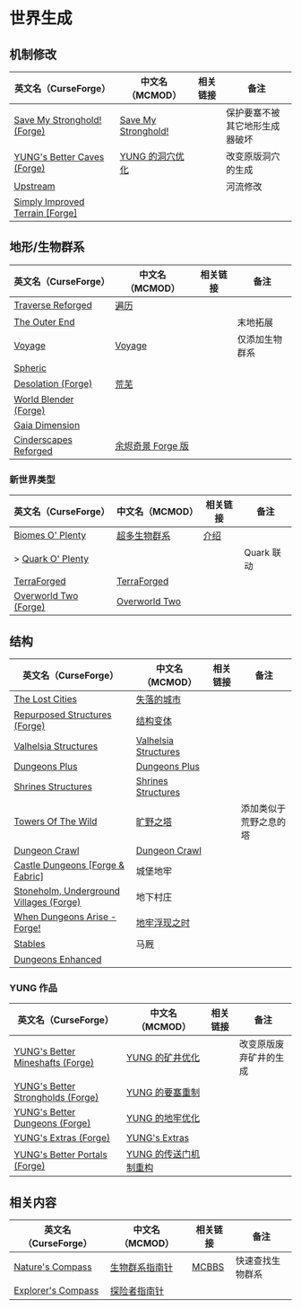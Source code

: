 # 世界生成

## 机制修改

| 英文名（CurseForge）                                                                                    | 中文名（MCMOD）                                             | 相关链接 | 备注                           |
| ------------------------------------------------------------------------------------------------------- | ----------------------------------------------------------- | -------- | ------------------------------ |
| [Save My Stronghold! (Forge)](https://www.curseforge.com/minecraft/mc-mods/save-my-stronghold)          | [Save My Stronghold!](https://www.mcmod.cn/class/3459.html) |          | 保护要塞不被其它地形生成器破坏 |
| [YUNG's Better Caves (Forge)](https://www.curseforge.com/minecraft/mc-mods/yungs-better-caves)          | [YUNG 的洞穴优化](https://www.mcmod.cn/class/1981.html)     |          | 改变原版洞穴的生成             |
| [Upstream](https://www.curseforge.com/minecraft/mc-mods/upstream)                                       |                                                             |          | 河流修改                       |
| [Simply Improved Terrain [Forge]](https://www.curseforge.com/minecraft/mc-mods/simply-improved-terrain) |                                                             |          |                                |

## 地形/生物群系

| 英文名（CurseForge）                                                                        | 中文名（MCMOD）                                           | 相关链接 | 备注           |
| ------------------------------------------------------------------------------------------- | --------------------------------------------------------- | -------- | -------------- |
| [Traverse Reforged](https://www.curseforge.com/minecraft/mc-mods/traverse-reforged)         | [遍历](https://www.mcmod.cn/class/1416.html)              |          |                |
| [The Outer End](https://www.curseforge.com/minecraft/mc-mods/the-outer-end)                 |                                                           |          | 末地拓展       |
| [Voyage](https://www.curseforge.com/minecraft/mc-mods/voyage)                               | [Voyage](https://www.mcmod.cn/class/2420.html)            |          | 仅添加生物群系 |
| [Spheric](https://www.curseforge.com/minecraft/mc-mods/spheric)                             |                                                           |          |                |
| [Desolation (Forge)](https://www.curseforge.com/minecraft/mc-mods/desolation-forge)         | [荒芜](https://www.mcmod.cn/class/4723.html)              |          |                |
| [World Blender (Forge)](https://www.curseforge.com/minecraft/mc-mods/worldblender)          |                                                           |          |                |
| [Gaia Dimension](https://www.curseforge.com/minecraft/mc-mods/gaia-dimension)               |                                                           |          |                |
| [Cinderscapes Reforged](https://www.curseforge.com/minecraft/mc-mods/cinderscapes-reforged) | [余烬奇景 Forge 版](https://www.mcmod.cn/class/4742.html) |          |                |

### 新世界类型

| 英文名（CurseForge）                                                                      | 中文名（MCMOD）                                       | 相关链接                                             | 备注       |
| ----------------------------------------------------------------------------------------- | ----------------------------------------------------- | ---------------------------------------------------- | ---------- |
| [Biomes O' Plenty](https://www.curseforge.com/minecraft/mc-mods/biomes-o-plenty)          | [超多生物群系](https://www.mcmod.cn/class/108.html)   | [介绍](https://www.mcbbs.net/thread-814732-1-1.html) |            |
| > [Quark O' Plenty](https://www.curseforge.com/minecraft/mc-mods/quark-o-plenty)          |                                                       |                                                      | Quark 联动 |
| [TerraForged](https://www.curseforge.com/minecraft/mc-mods/terraforged)                   | [TerraForged](https://www.mcmod.cn/class/2555.html)   |                                                      |            |
| [Overworld Two (Forge)](https://www.curseforge.com/minecraft/mc-mods/overworld-two-forge) | [Overworld Two](https://www.mcmod.cn/class/4558.html) |                                                      |            |

## 结构

| 英文名（CurseForge）                                                                                    | 中文名（MCMOD）                                              | 相关链接 | 备注                   |
| ------------------------------------------------------------------------------------------------------- | ------------------------------------------------------------ | -------- | ---------------------- |
| [The Lost Cities](https://www.curseforge.com/minecraft/mc-mods/the-lost-cities)                         | [失落的城市](https://www.mcmod.cn/class/1295.html)           |          |                        |
| [Repurposed Structures (Forge)](https://www.curseforge.com/minecraft/mc-mods/repurposed-structures)     | [结构变体](https://www.mcmod.cn/class/4518.html)             |          |                        |
| [Valhelsia Structures](https://www.curseforge.com/minecraft/mc-mods/valhelsia-structures)               | [Valhelsia Structures](https://www.mcmod.cn/class/2768.html) |          |                        |
| [Dungeons Plus](https://www.curseforge.com/minecraft/mc-mods/dungeons-plus)                             | [Dungeons Plus](https://www.mcmod.cn/class/3446.html)        |          |                        |
| [Shrines Structures](https://www.curseforge.com/minecraft/mc-mods/shrines-structures)                   | [Shrines Structures](https://www.mcmod.cn/class/4015.html)   |          |                        |
| [Towers Of The Wild](https://www.curseforge.com/minecraft/mc-mods/towers-of-the-wild)                   | [旷野之塔](https://www.mcmod.cn/class/2892.html)             |          | 添加类似于荒野之息的塔 |
| [Dungeon Crawl](https://www.curseforge.com/minecraft/mc-mods/dungeon-crawl)                             | [Dungeon Crawl](https://www.mcmod.cn/class/3105.html)        |          |                        |
| [Castle Dungeons [Forge & Fabric]](https://www.curseforge.com/minecraft/mc-mods/castle-dungeons)        | 城堡地牢                                                     |          |                        |
| [Stoneholm, Underground Villages (Forge)](https://www.curseforge.com/minecraft/mc-mods/stoneholm-forge) | 地下村庄                                                     |          |                        |
| [When Dungeons Arise - Forge!](https://www.curseforge.com/minecraft/mc-mods/when-dungeons-arise)        | [地牢浮现之时](https://www.mcmod.cn/class/3607.html)         |          |                        |
| [Stables](https://www.curseforge.com/minecraft/mc-mods/stables)                                         | 马厩                                                         |          |                        |
| [Dungeons Enhanced](https://www.curseforge.com/minecraft/mc-mods/dungeonsenhanced)                      |                                                              |          |                        |

### YUNG 作品

| 英文名（CurseForge）                                                                                           | 中文名（MCMOD）                                               | 相关链接 | 备注                   |
| -------------------------------------------------------------------------------------------------------------- | ------------------------------------------------------------- | -------- | ---------------------- |
| [YUNG's Better Mineshafts (Forge)](https://www.curseforge.com/minecraft/mc-mods/yungs-better-mineshafts-forge) | [YUNG 的矿井优化](https://www.mcmod.cn/class/2788.html)       |          | 改变原版废弃矿井的生成 |
| [YUNG's Better Strongholds (Forge)](https://www.curseforge.com/minecraft/mc-mods/yungs-better-strongholds)     | [YUNG 的要塞重制](https://www.mcmod.cn/class/3787.html)       |          |                        |
| [YUNG's Better Dungeons (Forge)](https://www.curseforge.com/minecraft/mc-mods/yungs-better-dungeons)           | [YUNG 的地牢优化](https://www.mcmod.cn/class/4429.html)       |          |                        |
| [YUNG's Extras (Forge)](https://www.curseforge.com/minecraft/mc-mods/yungs-extras)                             | [YUNG's Extras](https://www.mcmod.cn/class/4276.html)         |          |                        |
| [YUNG's Better Portals (Forge)](https://www.curseforge.com/minecraft/mc-mods/yungs-better-portals)             | [YUNG 的传送门机制重构](https://www.mcmod.cn/class/3613.html) |          |                        |

## 相关内容

| 英文名（CurseForge）                                                                 | 中文名（MCMOD）                                       | 相关链接                                              | 备注             |
| ------------------------------------------------------------------------------------ | ----------------------------------------------------- | ----------------------------------------------------- | ---------------- |
| [Nature's Compass](https://www.curseforge.com/minecraft/mc-mods/natures-compass)     | [生物群系指南针](https://www.mcmod.cn/class/754.html) | [MCBBS](https://www.mcbbs.net/thread-977694-1-1.html) | 快速查找生物群系 |
| [Explorer's Compass](https://www.curseforge.com/minecraft/mc-mods/explorers-compass) | [探险者指南针](https://www.mcmod.cn/class/4395.html)  |                                                       |                  |
